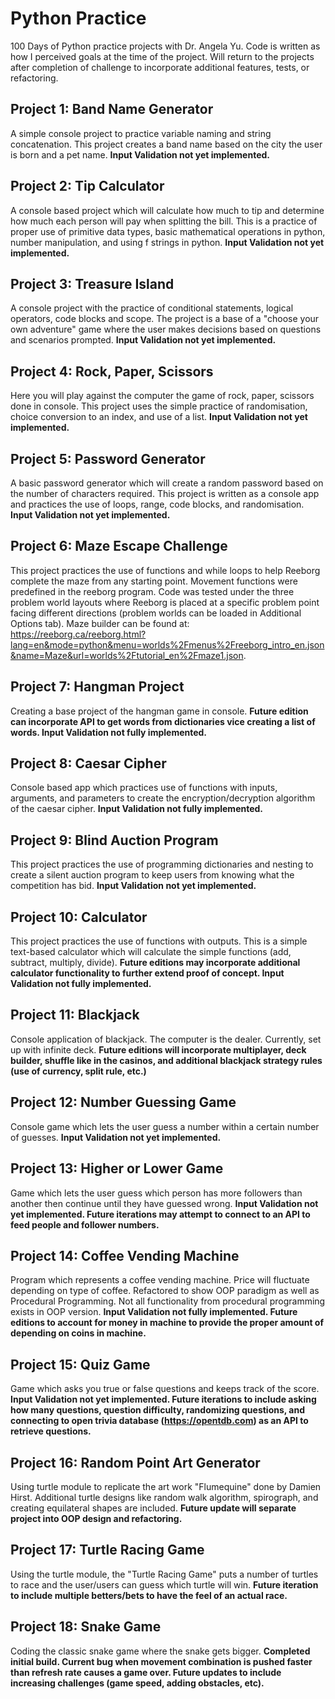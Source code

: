 # Python Practice
100 Days of Python practice projects with Dr. Angela Yu.  Code is written as how I perceived goals at the time of the project.  Will return to the projects after completion of challenge to incorporate additional features, tests, or refactoring.

## Project 1:  Band Name Generator
A simple console project to practice variable naming and string concatenation.  This project creates a band name based on the city the user is born and a pet name.  **Input Validation not yet implemented.**

## Project 2:  Tip Calculator
A console based project which will calculate how much to tip and determine how much each person will pay when splitting the bill.  This is a practice of proper use of primitive data types, basic mathematical operations in python, number manipulation, and using f strings in python.  **Input Validation not yet implemented.**

## Project 3:  Treasure Island
A console project with the practice of conditional statements, logical operators, code blocks and scope.  The project is a base of a "choose your own adventure" game where the user makes decisions based on questions and scenarios prompted.  **Input Validation not yet implemented.**

## Project 4:  Rock, Paper, Scissors
Here you will play against the computer the game of rock, paper, scissors done in console.  This project uses the simple practice of randomisation, choice conversion to an index, and use of a list.  **Input Validation not yet implemented.**

## Project 5:  Password Generator
A basic password generator which will create a random password based on the number of characters required.  This project is written as a console app and practices the use of loops, range, code blocks, and randomisation.  **Input Validation not yet implemented.**

## Project 6:  Maze Escape Challenge
This project practices the use of functions and while loops to help Reeborg complete the maze from any starting point.  Movement functions were predefined in the reeborg program.  Code was tested under the three problem world layouts where Reeborg is placed at a specific problem point facing different directions (problem worlds can be loaded in Additional Options tab).  Maze builder can be found at:  https://reeborg.ca/reeborg.html?lang=en&mode=python&menu=worlds%2Fmenus%2Freeborg_intro_en.json&name=Maze&url=worlds%2Ftutorial_en%2Fmaze1.json.

## Project 7:  Hangman Project
Creating a base project of the hangman game in console.  **Future edition can incorporate API to get words from dictionaries vice creating a list of words.  Input Validation not fully implemented.**

## Project 8:  Caesar Cipher
Console based app which practices use of functions with inputs, arguments, and parameters to create the encryption/decryption algorithm of the caesar cipher.  **Input Validation not fully implemented.**

## Project 9:  Blind Auction Program
This project practices the use of programming dictionaries and nesting to create a silent auction program to keep users from knowing what the competition has bid.  **Input Validation not yet implemented.**

## Project 10:  Calculator
This project practices the use of functions with outputs.  This is a simple text-based calculator which will calculate the simple functions (add, subtract, multiply, divide).  **Future editions may incorporate additional calculator functionality to further extend proof of concept.  Input Validation not fully implemented.**

## Project 11:  Blackjack
Console application of blackjack.  The computer is the dealer.  Currently, set up with infinite deck.  **Future editions will incorporate multiplayer, deck builder, shuffle like in the casinos, and additional blackjack strategy rules (use of currency, split rule, etc.)**

## Project 12:  Number Guessing Game
Console game which lets the user guess a number within a certain number of guesses.  **Input Validation not yet implemented.**

## Project 13:  Higher or Lower Game
Game which lets the user guess which person has more followers than another then continue until they have guessed wrong.  **Input Validation not yet implemented.  Future iterations may attempt to connect to an API to feed people and follower numbers.**

## Project 14:  Coffee Vending Machine
Program which represents a coffee vending machine.  Price will fluctuate depending on type of coffee.  Refactored to show OOP paradigm as well as Procedural Programming.  Not all functionality from procedural programming exists in OOP version.  **Input Validation not fully implemented.  Future editions to account for money in machine to provide the proper amount of depending on coins in machine.**

## Project 15:  Quiz Game
Game which asks you true or false questions and keeps track of the score.  **Input Validation not yet implemented.  Future iterations to include asking how many questions, question difficulty, randomizing questions, and connecting to open trivia database (https://opentdb.com) as an API to retrieve questions.**

## Project 16:  Random Point Art Generator
Using turtle module to replicate the art work "Flumequine" done by Damien Hirst.  Additional turtle designs like random walk algorithm, spirograph, and creating equilateral shapes are included.  **Future update will separate project into OOP design and refactoring.**

## Project 17:  Turtle Racing Game
Using the turtle module, the "Turtle Racing Game" puts a number of turtles to race and the user/users can guess which turtle will win.  **Future iteration to include multiple betters/bets to have the feel of an actual race.**

## Project 18:  Snake Game
Coding the classic snake game where the snake gets bigger. **Completed initial build.  Current bug when movement combination is pushed faster than refresh rate causes a game over.  Future updates to include increasing challenges (game speed, adding obstacles, etc).**
